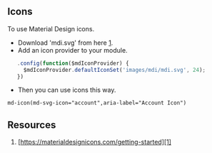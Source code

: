 ## Icons
To use Material Design icons.

- Download 'mdi.svg' from here [1][1].
- Add an icon provider to your module.
```javascript
   .config(function($mdIconProvider) {
     $mdIconProvider.defaultIconSet('images/mdi/mdi.svg', 24);
   })

```

- Then you can use icons this way.
```jade
md-icon(md-svg-icon="account",aria-label="Account Icon")
```

## Resources

1. [https://materialdesignicons.com/getting-started][1]

[1]: https://materialdesignicons.com/getting-started